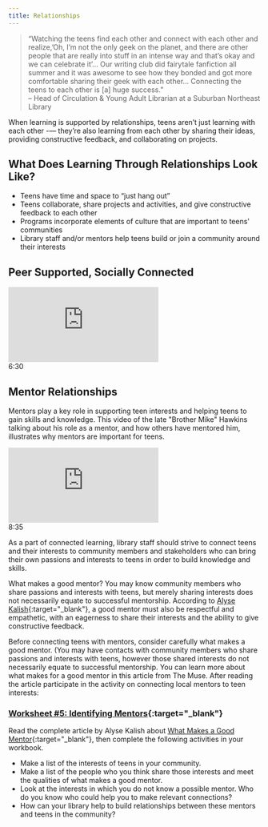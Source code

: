 ```yaml
---
title: Relationships
---
```


> “Watching the teens find each other and connect with each other and realize,’Oh, I’m not the only geek on the planet, and there are other people that are really into stuff in an intense way and that’s okay and we can celebrate it’… Our writing club did fairytale fanfiction all summer and it was awesome to see how they bonded and got more comfortable sharing their geek with each other… Connecting the teens to each other is [a] huge success.”<br/>– Head of Circulation & Young Adult Librarian at a Suburban Northeast Library

When learning is supported by relationships, teens aren’t just learning with each other -— they’re also learning from each other by sharing their ideas, providing constructive feedback, and collaborating on projects.

## What Does Learning Through Relationships Look Like?
* Teens have time and space to “just hang out”
* Teens collaborate, share projects and activities, and give constructive feedback to each other
* Programs incorporate elements of culture that are important to teens' communities
* Library staff  and/or mentors help teens build or join a community around their interests


## Peer Supported, Socially Connected

<iframe src="https://www.youtube.com/embed/whc_ZivyEdA" frameborder="0" allow="autoplay; encrypted-media" allowfullscreen></iframe>
<div class="videotime" style="float:none;">6:30</div>

## Mentor Relationships

Mentors play a key role in supporting teen interests and helping teens to gain skills and knowledge.  This video of the late "Brother Mike" Hawkins talking about his role as a mentor, and how others have mentored him, illustrates why mentors are important for teens.  



<iframe src="https://player.vimeo.com/video/43862075?h=b4bdb3a7ce&portrait=0" frameborder="0" allow="autoplay; fullscreen; picture-in-picture" allowfullscreen></iframe>
<div class="videotime" style="float:none;">8:35</div>

As a part of connected learning, library staff should strive to connect teens and their interests to community members and stakeholders who can bring their own passions and interests to teens in order to build knowledge and skills.   


What makes a good mentor? You may know community members who share passions and interests with teens, but merely sharing interests does not necessarily equate to successful mentorship. According to [Alyse Kalish](https://www.themuse.com/advice/how-to-find-qualities-good-mentor){:target="_blank"}, a good mentor must also be respectful and empathetic, with an eagerness to share their interests and the ability to give constructive feedback. 






Before connecting teens with mentors, consider carefully what makes a good mentor. (You may have contacts with community members who share passions and interests with teens, however those shared interests do not necessarily equate to successful mentorship.  You can learn more about what makes for a good mentor in this article from The Muse.   After reading the article participate in the activity on connecting local mentors to teen interests:


<div class="callout activity" markdown="1">

### [Worksheet #5: Identifying Mentors](https://docs.google.com/document/d/1X5MxpToji6SQEN3-6uzvvkfjpQFvUhTbZB1cPTM6FwA/edit#heading=h.ma6oe1p49a7w){:target="_blank"}

Read the complete article by Alyse Kalish about [What Makes a Good Mentor](https://www.themuse.com/advice/how-to-find-qualities-good-mentor){:target="_blank"}, then complete the following activities in your workbook.

* Make a list of the interests of teens in your community.
* Make a list of the people who you think share those interests and meet the qualities of what makes a good mentor.
* Look at the interests in which you do not know a possible mentor. Who do you know who could help you to make relevant connections? 
* How can your library help to build relationships between these mentors and teens in the community?

</div>